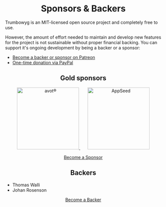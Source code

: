 <h1 align="center">Sponsors &amp; Backers</h1>

Trumbowyg is an MIT-licensed open source project and completely free to use.

However, the amount of effort needed to maintain and develop new features for 
the project is not sustainable without proper financial backing. 
You can support it's ongoing development by being a backer or a sponsor:
 
- [Become a backer or sponsor on Patreon](https://www.patreon.com/alexandredemode)
- [One-time donation via PayPal](https://www.paypal.me/alexandredemode/20eur)

<h2 align="center">Gold sponsors</h2>

<p align="center">
    <a href="https://avot.nl">
        <img src="https://cdn.rawgit.com/Alex-D/Trumbowyg/develop/sponsors/avot.svg" alt="avot®" width="200px"/>
    </a>
    &nbsp;
    &nbsp;
    &nbsp;
    <a href="https://www.appseed.us/">
        <img src="https://cdn.rawgit.com/Alex-D/Trumbowyg/develop/sponsors/appseed.png" alt="AppSeed" width="200px"/>
    </a>
</p>

<p align="center">
    <a href="https://www.patreon.com/bePatron?c=1176005&rid=1940456">
        Become a Sponsor
    </a>
</p>

<h2 align="center">Backers</h2>

- Thomas Walli
- Johan Rosenson

<p align="center">
    <a href="https://www.patreon.com/bePatron?c=1176005&rid=1940349">
        Become a Backer
    </a>
</p>

